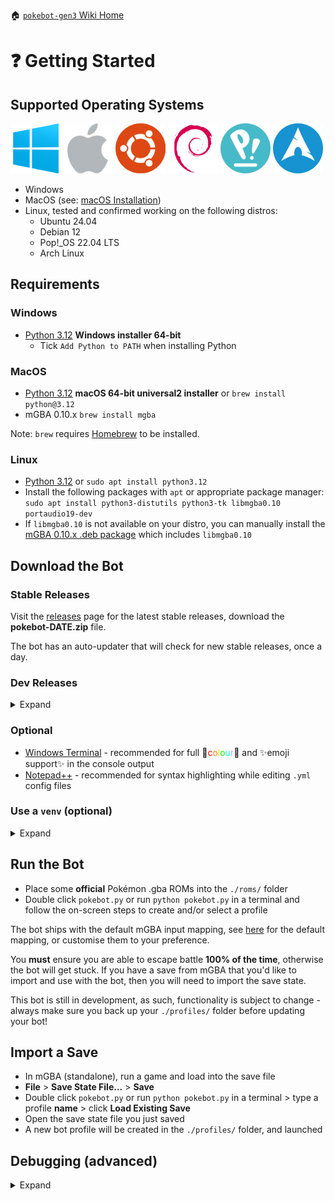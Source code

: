 🏠 [`pokebot-gen3` Wiki Home](../Readme.md)

# ❓ Getting Started

## Supported Operating Systems

<img src="../images/os_windows.png" alt="Windows" style="max-width: 80px"> <img src="../images/os_apple.png" alt="MacOS" style="max-width: 80px"> <img src="../images/os_ubuntu.png" alt="Ubuntu" style="max-width: 80px"> <img src="../images/os_debian.png" alt="Debian" style="max-width: 80px"> <img src="../images/os_pop.png" alt="PopOS" style="max-width: 80px"> <img src="../images/os_arch.png" alt="Arch Linux" style="max-width: 80px">

- Windows
- MacOS (see: [macOS Installation](/wiki/pages/MacOS%20Installation.md))
- Linux, tested and confirmed working on the following distros:
  - Ubuntu 24.04
  - Debian 12
  - Pop!\_OS 22.04 LTS
  - Arch Linux

## Requirements

### Windows

- [Python 3.12](https://www.python.org/downloads/windows/) **Windows installer 64-bit**
  - Tick `Add Python to PATH` when installing Python

### MacOS

- [Python 3.12](https://www.python.org/downloads/macos/) **macOS 64-bit universal2 installer** or `brew install python@3.12`
- mGBA 0.10.x `brew install mgba`

Note: `brew` requires [Homebrew](https://brew.sh/) to be installed.

### Linux

- [Python 3.12](https://www.python.org/downloads/source/) or `sudo apt install python3.12`
- Install the following packages with `apt` or appropriate package manager: `sudo apt install python3-distutils python3-tk libmgba0.10 portaudio19-dev`
- If `libmgba0.10` is not available on your distro, you can manually install the [mGBA 0.10.x .deb package](https://mgba.io/downloads.html) which includes `libmgba0.10`

## Download the Bot

### Stable Releases

Visit the [releases](https://github.com/40Cakes/pokebot-gen3/releases) page for the latest stable releases, download the **pokebot-DATE.zip** file.

The bot has an auto-updater that will check for new stable releases, once a day.

### Dev Releases

<details>
<summary>Expand</summary>

To download the latest dev releases, go to the top of the repo page > click the green **Code** button > **Download ZIP**.

Alternatively, if you'd like to be able to easily pull the latest dev releases, use git:

- Install [GitHub Desktop](https://desktop.github.com/) (you don't need an account)
- Click **Clone a repository from the Internet...**
- Use repository URL `https://github.com/40Cakes/pokebot-gen3.git` and choose a save location on your PC
- Click **Clone**
- Any time there's a new update, you can pull the latest changes by clicking **Fetch origin**, then **Pull origin**

</details>

### Optional

- [Windows Terminal](https://github.com/microsoft/terminal/releases) - recommended for full 🌈<span style="color:#FF0000">c</span><span style="color:#FF7F00">o</span><span style="color:#FFFF00">l</span><span style="color:#00FF00">o</span><span style="color:#00FFFF">u</span><span style="color:#CF9FFF">r</span>🌈 and ✨emoji support✨ in the console output
- [Notepad++](https://notepad-plus-plus.org/) - recommended for syntax highlighting while editing `.yml` config files

### Use a `venv` (optional)

<details>
<summary>Expand</summary>
If you're using Python for any other projects, it is **highly recommended** to use a virtual environment (`venv`) to isolate these packages from your base environment.

Once Python is installed, set up a `venv`, open a shell in the bot directory and enter the following command:

`python -m venv .`

A `venv` may be “activated” using a script in its binary directory (`bin` on POSIX; `Scripts` on Windows). This will prepend that directory to your PATH, so that running python will invoke the environment’s Python interpreter and you can run installed scripts without having to use their full path. The invocation of the activation script is platform-specific (`<venv>` must be replaced by the path to the directory containing the virtual environment):

| Platform | Shell                                         | Command to activate virtual environment                                                                                                       |
| -------- | --------------------------------------------- | --------------------------------------------------------------------------------------------------------------------------------------------- |
| POSIX    | bash/zsh<br/>fish<br/>csh/tcsh<br/>PowerShell | `$ source <venv>/bin/activate`<br/>`$ source <venv>/bin/activate.fish`<br/>`$ source <venv>/bin/activate.csh`<br/>`$ <venv>/bin/Activate.ps1` |
| Windows  | cmd.exe<br/>PowerShell                        | `C:\> <venv>\Scripts\activate.bat`<br/>`PS C:\> <venv>\Scripts\Activate.ps1`                                                                  |

Once activated, run the bot (your shell should show `(venv)` if activated correctly):

`(venv)$ python ./pokebot.py` (POSIX)

`(venv) PS C:\> python ./pokebot.py` (Windows)

</details>

## Run the Bot

- Place some **official** Pokémon .gba ROMs into the `./roms/` folder
- Double click `pokebot.py` or run `python pokebot.py` in a terminal and follow the on-screen steps to create and/or select a profile

The bot ships with the default mGBA input mapping, see [here](pages/Configuration%20-%20Key%20Mappings.md) for the default mapping, or customise them to your preference.

You **must** ensure you are able to escape battle **100% of the time**, otherwise the bot will get stuck.
If you have a save from mGBA that you'd like to import and use with the bot, then you will need to import the save state.

This bot is still in development, as such, functionality is subject to change - always make sure you back up your `./profiles/` folder before updating your bot!

## Import a Save

- In mGBA (standalone), run a game and load into the save file
- **File** > **Save State File...** > **Save**
- Double click `pokebot.py` or run `python pokebot.py` in a terminal > type a profile **name** > click **Load Existing Save**
- Open the save state file you just saved
- A new bot profile will be created in the `./profiles/` folder, and launched

## Debugging (advanced)

<details>
<summary>Expand</summary>

The bot supports auto-starting a profile and can also be launched into a "debug" mode which will open an extra pane next to the emulator to aid bot development.

The debug tabs includes information such as currently running game tasks and callbacks, emulator inputs, as well as information about recent battles, player status, current map, daycare and event flags.

```
positional arguments:
  profile               Profile to initialize. Otherwise, the profile selection menu will appear.

options:
  -h, --help            show this help message and exit
  -m {MODE_NAME}, --bot-mode {MODE_NAME}
                        Initial bot mode (default: Manual)
  -s {0,1,2,3,4,8,16,32}, --emulation-speed {0,1,2,3,4,8,16,32}
                        Initial emulation speed (0 for unthrottled; default: 1)
  -nv, --no-video       Turn off video output by default
  -na, --no-audio       Turn off audio output by default
  -t, --always-on-top   Keep the bot window always on top of other windows
  -d, --debug           Enable extra debug options and a debug menu
```

Use environment variable `POKEBOT_UNTHEMED=1` with debug mode as `ttkthemes` causes major lag with complex UIs.

</details>
